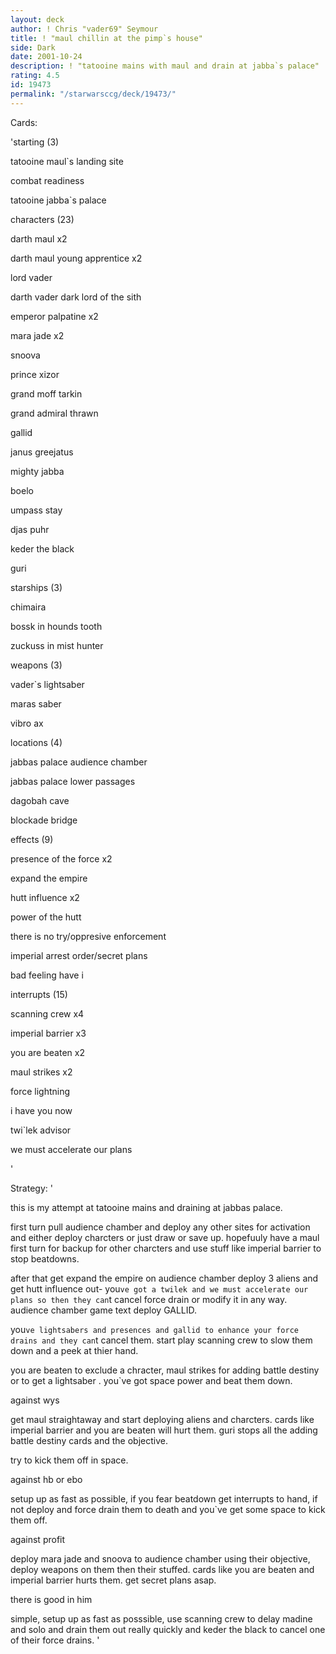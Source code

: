 ```yaml
---
layout: deck
author: ! Chris "vader69" Seymour
title: ! "maul chillin at the pimp`s house"
side: Dark
date: 2001-10-24
description: ! "tatooine mains with maul and drain at jabba`s palace"
rating: 4.5
id: 19473
permalink: "/starwarsccg/deck/19473/"
---
```

Cards: 

'starting (3)

tatooine maul`s landing site

combat readiness

tatooine jabba`s palace


characters (23)

darth maul x2 

darth maul young apprentice x2

lord vader

darth vader dark lord of the sith

emperor palpatine x2

mara jade x2

snoova 

prince xizor

grand moff tarkin

grand admiral thrawn

gallid

janus greejatus

mighty jabba

boelo

umpass stay

djas puhr

keder the black

guri 


starships (3)

chimaira

bossk in hounds tooth

zuckuss in mist hunter


weapons (3)

vader`s lightsaber

maras saber

vibro ax


locations (4)

jabbas palace audience chamber

jabbas palace lower passages

dagobah cave

blockade bridge


effects (9)

presence of the force x2

expand the empire

hutt influence x2

power of the hutt

there is no try/oppresive enforcement

imperial arrest order/secret plans

bad feeling have i


interrupts (15)

scanning crew x4

imperial barrier x3

you are beaten x2

maul strikes x2

force lightning

i have you now 

twi`lek advisor 

we must accelerate our plans

'

Strategy: '

this is my attempt at tatooine mains and draining at jabbas palace.


first turn pull audience chamber and deploy any other sites for activation and either deploy charcters or just draw or save up. hopefuuly have a maul first turn for backup for other charcters and use stuff like imperial barrier to stop beatdowns.


after that get expand the empire on audience chamber deploy 3 aliens and get hutt influence out- you`ve got a twilek and we must accelerate our plans so then they can`t cancel force drain or modify it in any way. audience chamber game text deploy GALLID.


you`ve lightsabers and presences and gallid to enhance your force drains and they can`t cancel them. start play scanning crew to slow them down and a peek at thier hand.


you are beaten to exclude a chracter, maul strikes for adding battle destiny or to get a lightsaber . you`ve got space power and beat them down.


against wys

get maul straightaway and start deploying aliens and charcters. cards like imperial barrier and you are beaten will hurt them. guri stops all the adding battle destiny cards and the objective.

try to kick them off in space.


against hb or ebo

setup up as fast as possible, if you fear beatdown get interrupts to hand, if not deploy and force drain them to death and you`ve get some space to kick them off.


against profit

deploy mara jade and snoova to audience chamber using their objective, deploy weapons on them then their stuffed. cards like you are beaten and imperial barrier hurts them. get secret plans asap.


there is good in him

simple, setup up as fast as posssible, use scanning crew to delay madine and solo and drain them out really quickly and keder the black to cancel one of their force drains. '
